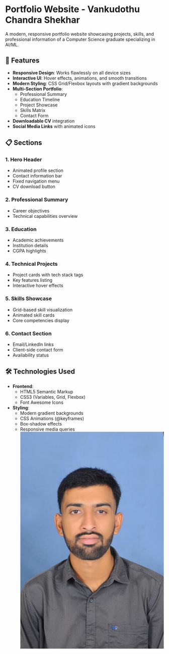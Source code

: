 # Portfolio Website - Vankudothu Chandra Shekhar

A modern, responsive portfolio website showcasing projects, skills, and professional information of a Computer Science graduate specializing in AI/ML.

## 🚀 Features

- **Responsive Design**: Works flawlessly on all device sizes
- **Interactive UI**: Hover effects, animations, and smooth transitions
- **Modern Styling**: CSS Grid/Flexbox layouts with gradient backgrounds
- **Multi-Section Portfolio**:
  - Professional Summary
  - Education Timeline
  - Project Showcase
  - Skills Matrix
  - Contact Form
- **Downloadable CV** integration
- **Social Media Links** with animated icons

## 📋 Sections

### 1. Hero Header
- Animated profile section
- Contact information bar
- Fixed navigation menu
- CV download button

### 2. Professional Summary
- Career objectives
- Technical capabilities overview

### 3. Education
- Academic achievements
- Institution details
- CGPA highlights

### 4. Technical Projects
- Project cards with tech stack tags
- Key features listing
- Interactive hover effects

### 5. Skills Showcase
- Grid-based skill visualization
- Animated skill cards
- Core competencies display

### 6. Contact Section
- Email/LinkedIn links
- Client-side contact form
- Availability status

## 🛠 Technologies Used

- **Frontend**: 
  - HTML5 Semantic Markup
  - CSS3 (Variables, Grid, Flexbox)
  - Font Awesome Icons
- **Styling**:
  - Modern gradient backgrounds
  - CSS Animations (@keyframes)
  - Box-shadow effects
  - Responsive media queries
    ![img alt](https://github.com/ChandraShekhar05/Portfolio/blob/main/passportsizephoto.jpg?raw=true)

